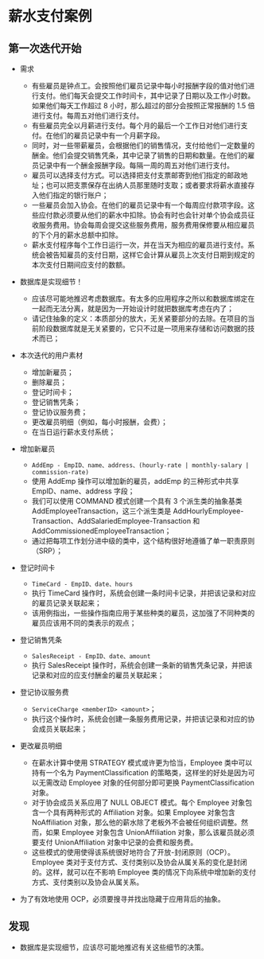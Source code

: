 # 薪水支付案例

## 第一次迭代开始

- 需求
  - 有些雇员是钟点工。会按照他们雇员记录中每小时报酬字段的值对他们进行支付。他们每天会提交工作时间卡，其中记录了日期以及工作小时数。如果他们每天工作超过 8 小时，那么超过的部分会按照正常报酬的 1.5 倍进行支付。每周五对他们进行支付。
  - 有些雇员完全以月薪进行支付。每个月的最后一个工作日对他们进行支付。在他们的雇员记录中有一个月薪字段。
  - 同时，对一些带薪雇员，会根据他们的销售情况，支付给他们一定数量的酬金。他们会提交销售凭条，其中记录了销售的日期和数量。在他们的雇员记录中有一个酬金报酬字段。每隔一周的周五对他们进行支付。
  - 雇员可以选择支付方式。可以选择把支付支票邮寄到他们指定的邮政地址；也可以把支票保存在出纳人员那里随时支取；或者要求将薪水直接存入他们指定的银行账户；
  - 一些雇员会加入协会。在他们的雇员记录中有一个每周应付款项字段。这些应付款必须要从他们的薪水中扣除。协会有时也会针对单个协会成员征收服务费用。协会每周会提交这些服务费用，服务费用保修要从相应雇员的下个月的薪水总额中扣除。
  - 薪水支付程序每个工作日运行一次，并在当天为相应的雇员进行支付。系统会被告知雇员的支付日期，这样它会计算从雇员上次支付日期到规定的本次支付日期间应支付的数额。

- 数据库是实现细节！
  - 应该尽可能地推迟考虑数据库。有太多的应用程序之所以和数据库绑定在一起而无法分离，就是因为一开始设计时就把数据库考虑在内了；
  - 请记住抽象的定义：本质部分的放大，无关紧要部分的去除。在项目的当前阶段数据库就是无关紧要的，它只不过是一项用来存储和访问数据的技术而已；

- 本次迭代的用户素材
  - 增加新雇员；
  - 删除雇员；
  - 登记时间卡；
  - 登记销售凭条；
  - 登记协议服务费；
  - 更改雇员明细（例如，每小时报酬，会费）；
  - 在当日运行薪水支付系统；

- 增加新雇员
  - `AddEmp - EmpID、name、address、(hourly-rate | monthly-salary | commission-rate)`
  - 使用 AddEmp 操作可以增加新的雇员，addEmp 的三种形式中共享 EmpID、name、address 字段；
  - 我们可以使用 COMMAND 模式创建一个具有 3 个派生类的抽象基类 AddEmployeeTransaction，这三个派生类是 AddHourlyEmployee-Transaction、AddSalariedEmployee-Transaction 和 AddCommissionedEmployeeTransaction；
  - 通过把每项工作划分进中级的类中，这个结构很好地遵循了单一职责原则（SRP）；
- 登记时间卡
  - `TimeCard - EmpID、date、hours`
  - 执行 TimeCard 操作时，系统会创建一条时间卡记录，并把该记录和对应的雇员记录关联起来；
  - 该用例指出，一些操作指南应用于某些种类的雇员，这加强了不同种类的雇员应该用不同的类表示的观点；
- 登记销售凭条
  - `SalesReceipt - EmpID、date、amount`
  - 执行 SalesReceipt 操作时，系统会创建一条新的销售凭条记录，并把该记录和对应的应支付酬金的雇员关联起来；
- 登记协议服务费
  - `ServiceCharge <memberID> <amount>`；
  - 执行这个操作时，系统会创建一条服务费用记录，并把该记录和对应的协会成员关联起来；
- 更改雇员明细
  - 在薪水计算中使用 STRATEGY 模式或许更为恰当，Employee 类中可以持有一个名为 PaymentClassification 的策略类，这样坐的好处是因为可以无需改动 Employee 对象的任何部分即可更换 PaymentClassification 对象。
  - 对于协会成员关系应用了 NULL OBJECT 模式。每个 Employee 对象包含一个具有两种形式的 Affiliation 对象。如果 Employee 对象包含 NoAffiliation 对象，那么他的薪水除了老板外不会被任何组织调整。然而，如果 Employee 对象包含 UnionAffiliation 对象，那么该雇员就必须要支付 UnionAffiliation 对象中记录的会费和服务费。
  - 这些模式的使用使得该系统很好地符合了开放-封闭原则（OCP）。Employee 类对于支付方式、支付类别以及协会从属关系的变化是封闭的。这样，就可以在不影响 Employee 类的情况下向系统中增加新的支付方式、支付类别以及协会从属关系。

- 为了有效地使用 OCP，必须要搜寻并找出隐藏于应用背后的抽象。

## 发现

- 数据库是实现细节，应该尽可能地推迟有关这些细节的决策。